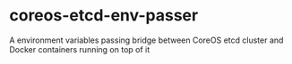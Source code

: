 # coreos-etcd-env-passer
A environment variables passing bridge between CoreOS etcd cluster and Docker containers running on top of it
